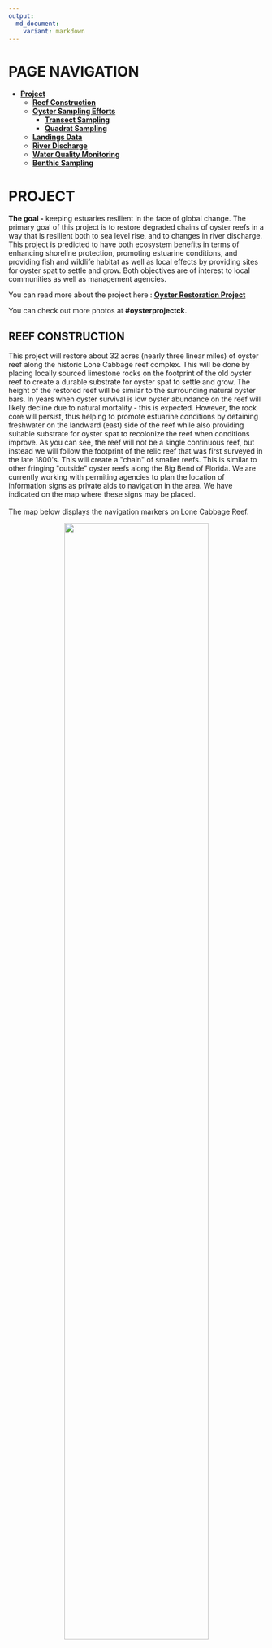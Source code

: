 ```yaml
---
output: 
  md_document:
    variant: markdown
---
```

# **PAGE NAVIGATION**

- [**Project**](#project)
  * [**Reef Construction**](#reef-construction)
  * [**Oyster Sampling Efforts**](#oyster-sampling-efforts)
    + [**Transect Sampling**](#transect-sampling)
    + [**Quadrat Sampling**](#quadrat-sampling)
  * [**Landings Data**](#landings-data)
  * [**River Discharge**](#river-discharge)
  * [**Water Quality Monitoring**](#water-quality-monitoring)
  * [**Benthic Sampling**](#benthic-sampling)

# **PROJECT**

**The goal -** keeping estuaries resilient in the face of global change. The primary goal of this project is to restore degraded chains of oyster reefs in a way that is resilient both to sea level rise, and to changes in river discharge. This project is predicted to have both ecosystem benefits in terms of enhancing shoreline protection, promoting estuarine conditions, and providing fish and wildlife habitat as well as local effects by providing sites for oyster spat to settle and grow.  Both objectives are of interest to local communities as well as management agencies.

You can read more about the project here : 
[**Oyster Restoration Project**](http://www.wec.ufl.edu/oysterproject/restoration.php)

You can check out more photos at **#oysterprojectck**.
<br />
## **REEF CONSTRUCTION**

This project will restore about 32 acres (nearly three linear miles) of oyster reef along the historic Lone Cabbage reef complex. This will be done by placing locally sourced limestone rocks on the footprint of the old oyster reef to create a durable substrate for oyster spat to settle and grow.  The height of the restored reef will be similar to the surrounding natural oyster bars. In years when oyster survival is low oyster abundance on the reef will likely decline due to natural mortality - this is expected.  However, the rock core will persist, thus helping to promote estuarine conditions by detaining freshwater on the landward (east) side of the reef while also providing suitable substrate for oyster spat to recolonize the reef when conditions improve. As you can see, the reef will not be a single continuous reef, but instead we will follow the footprint of the relic reef that was first surveyed in the late 1800's.  This will create a "chain" of smaller reefs.  This is similar to other fringing "outside" oyster reefs along the Big Bend of Florida.  We are currently working with permiting agencies to plan the location of information signs as private aids to navigation in the area.  We have indicated on the map where these signs may be placed.
<br />
<br /> 
The map below displays the navigation markers on Lone Cabbage Reef. 
<br /> 
<div style="text-align:center"><img align="center" src="pic/markers.jpg" width="75%" ></div>

Click below to start the video for the Proposed Lone Cabbage Oyster Reef animation. The animation starts from the south end of the reef, and represents what the restored oyster reef will look like as if you are "flying" from the south to the north.  The actual top of the reef will be located at the same elevation as nearby wild oyster bars.  

<video src="pic/reefani.mp4" poster="pic/lc_ pads_3d_2nd.JPG" width="700" height="500" controls preload></video>
<br />

## **OYSTER SAMPLING EFFORTS**

Oyster surveys are conducted on intertidal oyster reefs using quadrats and line-transects at multiple locations in Suwannee Sound.  These locations are determined based on the distance of the sites from the mainland (localities = inshore, nearshore, and offshore oyster bars) and then replicate samples are taken at individual oyster bars within each locality.  In general we measure size structure, density, and the ratio of live:dead oysters. Data for these surveys are currently being analyzed (June 2018) and will provide a snapshot of oyster density on different reefs prior to construction. Below is a map of the sample areas.

<div style="text-align:center"><img align="center" src="pic/SampleHistory_2017_18.jpg" width="90%" ></div>
<br />
### **TRANSECT SAMPLING**

Transect sampling is a key approach to categorizing oyster populations. Transect sampling is currently ongoing (Jan 2019). Groups of 5-8 students/volunteers count oysters in randomized transects, which are located on, inshore, and offshore of Lone Cabbage Reef.  
<br />
<img align="center" src="pic/lc_transect_drone1.jpg" width="100%">
<br />
<img align="center" src="pic/lc_transect_drone.jpg" width="100%">  
[(both images) Transect sampling (Jan 2019)] 
<br />

### **QUADRAT SAMPLING**

Quadrat sampling is our primary approach for estimating oyster size structure and proportion of oysters alive or dead. 
<br />
<img align="center" src="pic/20180130_084431_BT22_QUAD.jpg" width="100%">
<br />
[Random quadrat sampling (Jan 2018)] 
<br />
## **LANDINGS DATA**

FWC commercial landings in Florida data can be found here: [**FWC LANDINGS**](http://myfwc.com/research/saltwater/fishstats/commercial-fisheries/landings-in-florida/). We have included landings information here as a visualization of trends in oyster landings, oyster fishing trips, and oyster CPUE from key oyster fishing areas in the State of Florida. 
<br />
<br />
Below is the Shiny App of the Landings data from the State of Florida, Apalachicola, and Suwannee Sound. **Click on the image below to be redirected to the Shiny App webpage**. 
<br />
<br />
[<img align="center" src="pic/landings.png" width="100%">](https://oysterprojectck.shinyapps.io/landing/)
<br />
## **RIVER DISCHARGE**

The Suwannee River is the primary surface water source of freshwater discharge into Suwannee Sound.  We use the waterData package in R to retrieve river discharge data from the USGS gauge 02323500 (Wilcox) gauge.  This gauge is located in the Suwannee River upstream of the tidally influence region of the Suwannee River.  In this graph we are showing mean daily discharge in cubic feet per second (by convention) to represent trends in discharge in the Suwannee River to Suwannee Sound.
<br />
<br />
Below is the Shiny App for the Qauntile Suwannee River Discharge data.  **Click on the image below to be redirected to the Shiny App webpage**. 
<br />
<br />
[<img align="center" src="pic/quantile.png" width="100%">](https://oysterprojectck.shinyapps.io/river_quantile/)

<br />
We are working on a variety of ways to help visualize long-term trends in Suwannee River discharge from the Wilcox gauge.  The graph on the left has year on the vertical axis and month of the year on the horizontal axis.  Each "row" on the graph represents a different year and each column would be a different month.  The colored boxes represent the river discharge for that month and year combination.  You can identify the discharge by looking at the color scale legend.  The graph on the right is a similar graph, but instead of the river discharge we have plotted the discharge quantiles.  The 50% quantile is the median value.  Values between the 25 and 75th quantiles are generally "normal" river discharge levels.  
<br />
<img align="center" src="pic/val_tile.png" width="50%"><img align="center" src="pic/quantile_tile.png" width="50%">  
<br />

## **WATER QUALITY MONITORING**

We collect key water quality parameters including temperature and conductivity on hourly time stamps at nine different locations near the Lone Cabbage Reef restoration site.  At a sub-set of these sites, we also collect discrete measurements of other variables including color, TN, and TP as part of ongoing coastal water quality monitoring efforts.  

We are presenting these data as provisional raw downloads from our instruments for visualization purposes only.  These data are subject to revision following QA/QC procedures.  We use measured temperature and conductivity to estimate salinity at each of our 9 stations following UNESCO standards.  
<br />
We have compiled several different base layers of oyster reef distribution to include as layers on this map.  These layers are simply representative layers of oyster reef distribution and do not represent full surveys of available oysters in the area.  Please click on the map icon on the top right of the map to select data layers of interest. The proposed Lone Cabbage Reef restoration layer is also available for viewing.  Each sensor icon on the map represents a different water quality monitoring station. **Click on each sensor to view its hourly or discrete water quality data.** 
<br /> 

**If the sensor icons in the map don't redirect to each sensor' page, make sure the links are not blocked by your browser.** 

<iframe seamless src="html/intermap.html" width="100%" 
height="675"></iframe>
<br /> 
Below is a comparison Shiny App for the continuous sensor data, and discrete YSI and Lakewatch data. [**Salinity and temperature**](http://rpubs.com/oysterproject/allsalplots) and [**discrete lab results static figures**](http://rpubs.com/oysterproject/alllabresults) ,processed by Lakewatch UF, are available for all nine site locations.  Click on the image below to be redirected to the Shiny App webpage.  
<br />
[<img align="center" src="pic/wq.png" width="100%">]( https://oysterprojectck.shinyapps.io/wq_app/)
<br />
<br />
<img align="center" src="pic/20180511_6.jpg" width="45%"><img align="center" src="pic/20180430_14.jpg" width="45%">  
[(left) Steve B, scraping barnacles off sensor containers, (right) perparing water quality samples for Lakewatch UF]  

<div style="text-align:center"><img align="center" src="pic/20180511_11.jpg" width="55%"></div>
<div style="text-align:center">[Lab Technician Mel M retrieving sensor data from water quality sites] </div>
<br />

## **BENTHIC SAMPLING**

Benthic samples are collected at the nine water quality sites, and are currently being processed (Dec 2019).      

<img align="center" src="pic/stevemicro.jpg" width="45%"><img align="center" src="pic/benthic.jpg" width="45%">   
[(left) Undergraduate Technician Steve L processing benthic samples,(right) microscope view of benthic sample]   

<br /> 
<img align="left" width="300" height="100" src="pic/ifas.png"><img align="right" width="125" height="125" src="pic/weclogo_orig.png"> 
<br /> 
<br /> 
<br /> 
<br /> 
  

